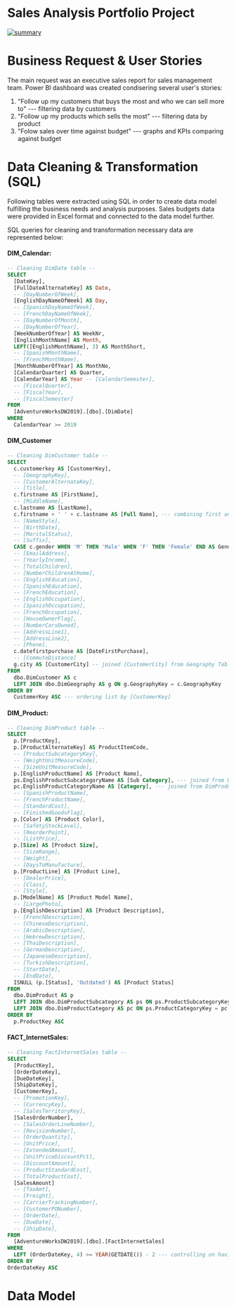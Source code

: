 # Sales Analysis Portfolio Project
<a href="https://ibb.co/2jqYD2G"><img src="https://i.ibb.co/rZkfCPD/summary.png" alt="summary" border="0"></a>

# Business Request & User Stories
The main request was an executive sales report for sales management team. Power BI dashboard was created condisering several user's stories:

1) "Follow up my customers that buys the most and who we can sell more to" --- filtering data by customers
2) "Follow up my products which sells the most" --- filtering data by product 
3) "Folow sales over time against budget" --- graphs and KPIs comparing against budget

# Data Cleaning & Transformation (SQL)
Following tables were extracted using SQL in order to create data model fulfilling the business needs and analysis purposes. Sales budgets data were provided in Excel format and connected to the data model further.

SQL queries for cleaning and transformation necessary data are represented below:

#### DIM_Calendar:
```SQL
-- Cleaning DimDate table --
SELECT 
  [DateKey], 
  [FullDateAlternateKey] AS Date, 
  -- [DayNumberOfWeek], 
  [EnglishDayNameOfWeek] AS Day, 
  -- [SpanishDayNameOfWeek], 
  -- [FrenchDayNameOfWeek], 
  -- [DayNumberOfMonth], 
  -- [DayNumberOfYear], 
  [WeekNumberOfYear] AS WeekNr, 
  [EnglishMonthName] AS Month, 
  LEFT([EnglishMonthName], 3) AS MonthShort, 
  -- [SpanishMonthName], 
  -- [FrenchMonthName], 
  [MonthNumberOfYear] AS MonthNo, 
  [CalendarQuarter] AS Quarter, 
  [CalendarYear] AS Year -- [CalendarSemester], 
  -- [FiscalQuarter], 
  -- [FiscalYear], 
  -- [FiscalSemester]
FROM 
  [AdventureWorksDW2019].[dbo].[DimDate] 
WHERE 
  CalendarYear >= 2019
```
#### DIM_Customer
```SQL
-- Cleaning DimCustomer table -- 
SELECT 
  c.customerkey AS [CustomerKey], 
  -- [GeographyKey], 
  -- [CustomerAlternateKey], 
  -- [Title], 
  c.firstname AS [FirstName], 
  -- [MiddleName], 
  c.lastname AS [LastName], 
  c.firstname + ' ' + c.lastname AS [Full Name], --- combining first and last name
  -- [NameStyle], 
  -- [BirthDate], 
  -- [MaritalStatus], 
  -- [Suffix], 
  CASE c.gender WHEN 'M' THEN 'Male' WHEN 'F' THEN 'Female' END AS Gender, 
  -- [EmailAddress], 
  -- [YearlyIncome], 
  -- [TotalChildren], 
  -- [NumberChildrenAtHome], 
  -- [EnglishEducation], 
  -- [SpanishEducation], 
  -- [FrenchEducation], 
  -- [EnglishOccupation], 
  -- [SpanishOccupation], 
  -- [FrenchOccupation], 
  -- [HouseOwnerFlag], 
  -- [NumberCarsOwned], 
  -- [AddressLine1], 
  -- [AddressLine2], 
  -- [Phone], 
  c.datefirstpurchase AS [DateFirstPurchase], 
  -- [CommuteDistance]
  g.city AS [CustomerCity] -- joined [CustomerCity] from Geography Table
FROM 
  dbo.DimCustomer AS c
  LEFT JOIN dbo.DimGeography AS g ON g.GeographyKey = c.GeographyKey
ORDER BY 
  CustomerKey ASC --- ordering list by [CustomerKey]
```

#### DIM_Product:
```SQL
-- Cleaning DimProduct table -- 
SELECT 
  p.[ProductKey], 
  p.[ProductAlternateKey] AS ProductItemCode, 
  -- [ProductSubcategoryKey], 
  -- [WeightUnitMeasureCode], 
  -- [SizeUnitMeasureCode], 
  p.[EnglishProductName] AS [Product Name],
  ps.EnglishProductSubcategoryName AS [Sub Category], --- joined from DimProductSubcategory
  pc.EnglishProductCategoryName AS [Category], --- joined from DimProductCategory
  -- [SpanishProductName], 
  -- [FrenchProductName], 
  -- [StandardCost], 
  -- [FinishedGoodsFlag], 
  p.[Color] AS [Product Color],
  -- [SafetyStockLevel], 
  -- [ReorderPoint], 
  -- [ListPrice], 
  p.[Size] AS [Product Size], 
  -- [SizeRange], 
  -- [Weight], 
  -- [DaysToManufacture], 
  p.[ProductLine] AS [Product Line], 
  -- [DealerPrice], 
  -- [Class], 
  -- [Style], 
  p.[ModelName] AS [Product Model Name], 
  -- [LargePhoto], 
  p.[EnglishDescription] AS [Product Description], 
  -- [FrenchDescription], 
  -- [ChineseDescription], 
  -- [ArabicDescription], 
  -- [HebrewDescription], 
  -- [ThaiDescription], 
  -- [GermanDescription], 
  -- [JapaneseDescription], 
  -- [TurkishDescription], 
  -- [StartDate], 
  -- [EndDate], 
  ISNULL (p.[Status], 'Outdated') AS [Product Status]
FROM 
  dbo.DimProduct AS p
  LEFT JOIN dbo.DimProductSubcategory AS ps ON ps.ProductSubcategoryKey = p.ProductSubcategoryKey
  LEFT JOIN dbo.DimProductCategory AS pc ON ps.ProductCategoryKey = pc.ProductCategoryKey
ORDER BY
  p.ProductKey ASC
```

#### FACT_InternetSales:
```SQL
-- Cleaning FactInternetSales table --
SELECT 
  [ProductKey], 
  [OrderDateKey], 
  [DueDateKey], 
  [ShipDateKey], 
  [CustomerKey], 
  -- [PromotionKey], 
  -- [CurrencyKey], 
  -- [SalesTerritoryKey], 
  [SalesOrderNumber], 
  -- [SalesOrderLineNumber], 
  -- [RevisionNumber], 
  -- [OrderQuantity], 
  -- [UnitPrice], 
  -- [ExtendedAmount], 
  -- [UnitPriceDiscountPct], 
  -- [DiscountAmount], 
  -- [ProductStandardCost], 
  -- [TotalProductCost], 
  [SalesAmount]
  -- [TaxAmt], 
  -- [Freight], 
  -- [CarrierTrackingNumber], 
  -- [CustomerPONumber], 
  -- [OrderDate], 
  -- [DueDate], 
  -- [ShipDate],
FROM 
  [AdventureWorksDW2019].[dbo].[FactInternetSales]
WHERE
  LEFT (OrderDateKey, 4) >= YEAR(GETDATE()) - 2 --- controlling on having only 2 years back in time for analysis 
ORDER BY 
OrderDateKey ASC 
```
# Data Model
